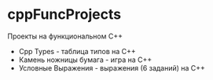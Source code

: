 # cppFuncProjects
Проекты на функциональном С++
-  Cpp Types - таблица типов на C++
-  Камень ножницы бумага - игра на C++
-  Условные Выражения - выражения (6 заданий) на С++
